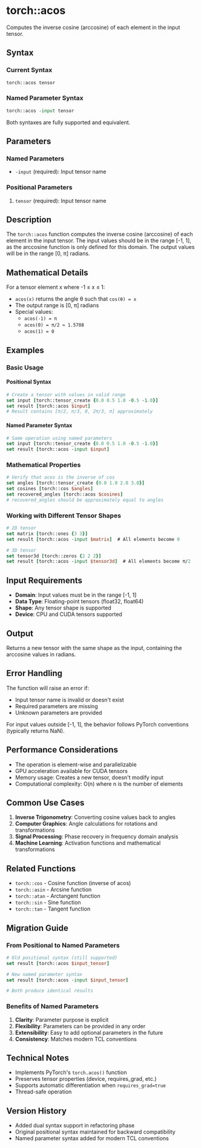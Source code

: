 # torch::acos

Computes the inverse cosine (arccosine) of each element in the input tensor.

## Syntax

### Current Syntax
```tcl
torch::acos tensor
```

### Named Parameter Syntax  
```tcl
torch::acos -input tensor
```

Both syntaxes are fully supported and equivalent.

## Parameters

### Named Parameters
- `-input` (required): Input tensor name

### Positional Parameters
1. `tensor` (required): Input tensor name

## Description

The `torch::acos` function computes the inverse cosine (arccosine) of each element in the input tensor. The input values should be in the range [-1, 1], as the arccosine function is only defined for this domain. The output values will be in the range [0, π] radians.

## Mathematical Details

For a tensor element x where -1 ≤ x ≤ 1:
- `acos(x)` returns the angle θ such that `cos(θ) = x`
- The output range is [0, π] radians
- Special values:
  - `acos(-1) = π`
  - `acos(0) = π/2 ≈ 1.5708`
  - `acos(1) = 0`

## Examples

### Basic Usage

#### Positional Syntax
```tcl
# Create a tensor with values in valid range
set input [torch::tensor_create {0.0 0.5 1.0 -0.5 -1.0}]
set result [torch::acos $input]
# Result contains [π/2, π/3, 0, 2π/3, π] approximately
```

#### Named Parameter Syntax
```tcl
# Same operation using named parameters
set input [torch::tensor_create {0.0 0.5 1.0 -0.5 -1.0}]
set result [torch::acos -input $input]
```

### Mathematical Properties

```tcl
# Verify that acos is the inverse of cos
set angles [torch::tensor_create {0.0 1.0 2.0 3.0}]
set cosines [torch::cos $angles]
set recovered_angles [torch::acos $cosines]
# recovered_angles should be approximately equal to angles
```

### Working with Different Tensor Shapes

```tcl
# 2D tensor
set matrix [torch::ones {3 3}]
set result [torch::acos -input $matrix]  # All elements become 0

# 3D tensor  
set tensor3d [torch::zeros {2 2 2}]
set result [torch::acos -input $tensor3d]  # All elements become π/2
```

## Input Requirements

- **Domain**: Input values must be in the range [-1, 1]
- **Data Type**: Floating-point tensors (float32, float64)
- **Shape**: Any tensor shape is supported
- **Device**: CPU and CUDA tensors supported

## Output

Returns a new tensor with the same shape as the input, containing the arccosine values in radians.

## Error Handling

The function will raise an error if:
- Input tensor name is invalid or doesn't exist
- Required parameters are missing
- Unknown parameters are provided

For input values outside [-1, 1], the behavior follows PyTorch conventions (typically returns NaN).

## Performance Considerations

- The operation is element-wise and parallelizable
- GPU acceleration available for CUDA tensors
- Memory usage: Creates a new tensor, doesn't modify input
- Computational complexity: O(n) where n is the number of elements

## Common Use Cases

1. **Inverse Trigonometry**: Converting cosine values back to angles
2. **Computer Graphics**: Angle calculations for rotations and transformations
3. **Signal Processing**: Phase recovery in frequency domain analysis
4. **Machine Learning**: Activation functions and mathematical transformations

## Related Functions

- `torch::cos` - Cosine function (inverse of acos)
- `torch::asin` - Arcsine function
- `torch::atan` - Arctangent function
- `torch::sin` - Sine function
- `torch::tan` - Tangent function

## Migration Guide

### From Positional to Named Parameters

```tcl
# Old positional syntax (still supported)
set result [torch::acos $input_tensor]

# New named parameter syntax
set result [torch::acos -input $input_tensor]

# Both produce identical results
```

### Benefits of Named Parameters

1. **Clarity**: Parameter purpose is explicit
2. **Flexibility**: Parameters can be provided in any order  
3. **Extensibility**: Easy to add optional parameters in the future
4. **Consistency**: Matches modern TCL conventions

## Technical Notes

- Implements PyTorch's `torch.acos()` function
- Preserves tensor properties (device, requires_grad, etc.)
- Supports automatic differentiation when `requires_grad=true`
- Thread-safe operation

## Version History

- Added dual syntax support in refactoring phase
- Original positional syntax maintained for backward compatibility
- Named parameter syntax added for modern TCL conventions 